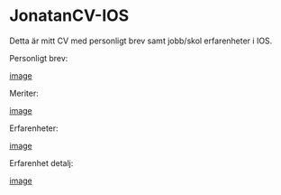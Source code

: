# JonatanCV-IOS
Detta är  mitt CV med personligt brev samt jobb/skol erfarenheter i IOS.



Personligt brev:

[image](https://github.com/Jontizzen/JonatanCV-IOS/blob/main/letterImage.png)

Meriter:

[image](https://user-images.githubusercontent.com/81707573/114307589-ab2ae900-9ae0-11eb-9c4f-2ba41bec42f9.png)

Erfarenheter:

[image](https://user-images.githubusercontent.com/81707573/114307641-d9102d80-9ae0-11eb-9672-2ae0bf54532b.png)

Erfarenhet detalj:

[image](https://user-images.githubusercontent.com/81707573/114440912-076a3780-9bcb-11eb-8b6b-5bc5768cfb79.png)


